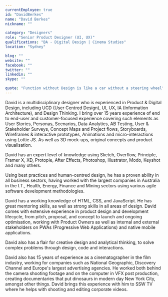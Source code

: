 ```yaml
---
currentEmployee: true
id: "DavidBerkes"
name: "David Berkes"
nickname: ""

category: "Designers"
role: "Senior Product Designer (UI, UX)"
qualifications: "BA - Digital Design | Cinema Studies"
location: "Sydney"

blog: ""
website: ""
facebook: ""
twitter: ""
linkedin: ""
skype: ""

quote: "Function without Design is like a car without a steering wheel"
---
```


David is a multidisciplinary designer who is experienced in Product & Digital Design, including UCD (User Centred Design), UI, UX, IA (Information Architecture), and Design Thinking. I bring over 15 years experience of end to end-user and customer-focused experience covering such elements as User Stories, Personas, Scenarios, Data Analytics, AB Testing, User & Stakeholder Surveys, Concept Maps and Project flows, Storyboards, Wireframes & interactive prototypes, Animations and micro-interactions using Lottie JS. As well as 3D mock-ups, original concepts and product visualisation.

David has an expert level of knowledge using Sketch, Overflow, Principle, Framer X, XD, Protopie, After Effects, Photoshop, Illustrator, Modo, Keyshot and many others.

Using best practices and human-centred design, he has a proven ability in all business sectors, having worked with the largest companies in Australia in the I.T., Health, Energy, Finance and Mining sectors using various agile software development methodologies.

David has a working knowledge of HTML, CSS, and JavaScript. He has great mentoring skills, as well as strong skills in all areas of design. David comes with extensive experience in product design and development lifecycle, from pitch, proposal, and concept to launch and ongoing optimisation, working with Product Owners as well as internal and external stakeholders on PWAs (Progressive Web Applications) and native mobile applications.

David also has a flair for creative design and analytical thinking, to solve complex problems through design, code and interactions.

David also has 15 years of experience as a cinematographer in the film industry, working for companies such as National Geographic, Discovery Channel and Europe's largest advertising agencies. He worked both behind the camera shooting footage and on the computer in VFX post production, creating documentaries that put dinosaurs in modern day New York City, amongst other things. David brings this experience with him to SSW TV where he helps with shooting and editing corporate videos.
